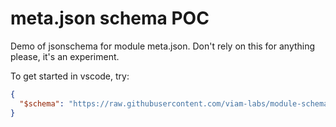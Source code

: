 # meta.json schema POC

Demo of jsonschema for module meta.json. Don't rely on this for anything please, it's an experiment.

To get started in vscode, try:

```json
{
  "$schema": "https://raw.githubusercontent.com/viam-labs/module-schema/main/module.schema.json"
}
```
